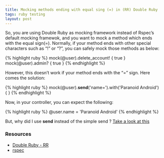 ```yaml
---
title: Mocking methods ending with equal sing (=) in (RR) Double Ruby
tags: ruby testing
layout: post
---
```


So, you are using Double Ruby as mocking framework instead of Rspec’s default mocking framewok, and you want to mock a method which ends with the equal sign(=). Normally, if your method ends with other special characters such as “!” or “?”, you can safely mock those methods as below:


{% highlight ruby %}
mock(@user).delete_account! { true }
mock(@user).admin? { true }
{% endhighlight %}

However, this doesn’t work if your method ends with the “=” sign. Here comes the solution:

{% highlight ruby %}
mock(@user).__send__('name=').with('Paranoid Android') { }
{% endhighlight %}

Now, in your controller, you can expect the following:

{% highlight ruby %}
@user.name = 'Paranoid Android'
{% endhighlight %}

But, why did I use __send__ instead of the simple send ? [Take a look at this](http://stackoverflow.com/questions/4658269/ruby-send-vs-send)

### Resources

* [Double Ruby - RR](https://github.com/btakita/rr)
* [rspec](https://github.com/dchelimsky/rspec)

